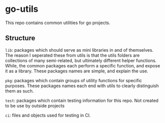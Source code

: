 # go-utils

This repo contains common utilities for go projects.


## Structure

`lib`: packages which should serve as mini libraries in and of themselves. The reason I seperated these from utils is that the utils folders are collections of many semi-related, but ultimately different helper functions. While, the common packages each perform a specific function, and expose it as a library. These packages names are simple, and explain the use.

`pkg`: packages which contain groups of utility functions for specific purposes. These packages names each end with utils to clearly distinguish them as such.

`test`: packages which contain testing information for this repo. Not created to be use by outside projects

`ci`: files and objects used for testing in CI.